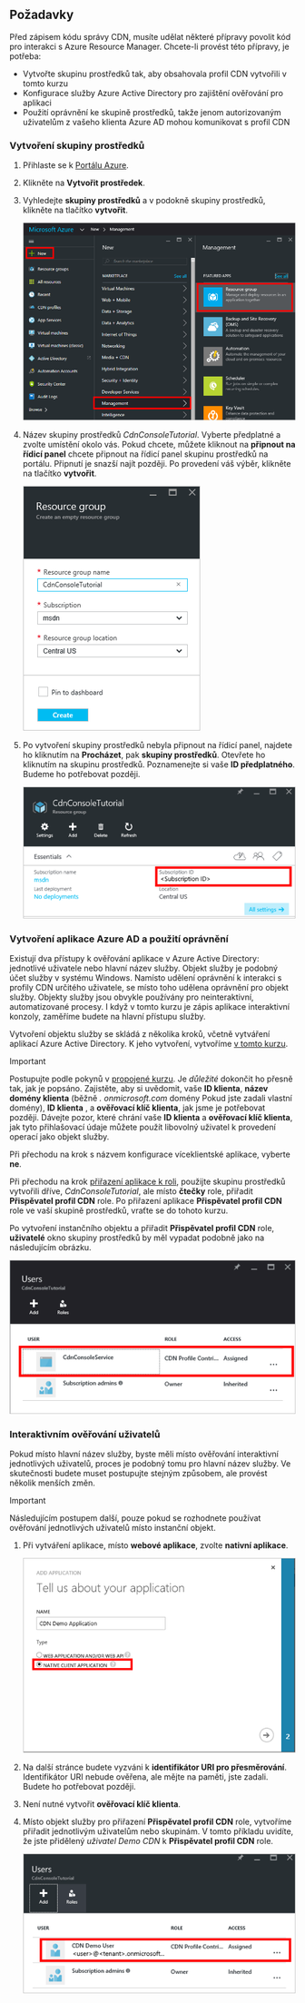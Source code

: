 ## <a name="prerequisites"></a>Požadavky
Před zápisem kódu správy CDN, musíte udělat některé přípravy povolit kód pro interakci s Azure Resource Manager. Chcete-li provést této přípravy, je potřeba:

* Vytvořte skupinu prostředků tak, aby obsahovala profil CDN vytvořili v tomto kurzu
* Konfigurace služby Azure Active Directory pro zajištění ověřování pro aplikaci
* Použití oprávnění ke skupině prostředků, takže jenom autorizovaným uživatelům z vašeho klienta Azure AD mohou komunikovat s profil CDN

### <a name="creating-the-resource-group"></a>Vytvoření skupiny prostředků
1. Přihlaste se k [Portálu Azure](https://portal.azure.com).
2. Klikněte na **Vytvořit prostředek**.
3. Vyhledejte **skupiny prostředků** a v podokně skupiny prostředků, klikněte na tlačítko **vytvořit**.

    ![Vytvoření nové skupiny prostředků](./media/cdn-app-dev-prep/cdn-new-rg-1-include.png)
3. Název skupiny prostředků *CdnConsoleTutorial*.  Vyberte předplatné a zvolte umístění okolo vás.  Pokud chcete, můžete kliknout na **připnout na řídicí panel** chcete připnout na řídicí panel skupinu prostředků na portálu.  Připnutí je snazší najít později.  Po provedení váš výběr, klikněte na tlačítko **vytvořit**.

    ![Názvy skupiny prostředků](./media/cdn-app-dev-prep/cdn-new-rg-2-include.png)
4. Po vytvoření skupiny prostředků nebyla připnout na řídicí panel, najdete ho kliknutím na **Procházet**, pak **skupiny prostředků**.  Otevřete ho kliknutím na skupinu prostředků.  Poznamenejte si vaše **ID předplatného**. Budeme ho potřebovat později.

    ![Názvy skupiny prostředků](./media/cdn-app-dev-prep/cdn-subscription-id-include.png)

### <a name="creating-the-azure-ad-application-and-applying-permissions"></a>Vytvoření aplikace Azure AD a použití oprávnění
Existují dva přístupy k ověřování aplikace v Azure Active Directory: jednotlivé uživatele nebo hlavní název služby. Objekt služby je podobný účet služby v systému Windows.  Namísto udělení oprávnění k interakci s profily CDN určitého uživatele, se místo toho udělena oprávnění pro objekt služby.  Objekty služby jsou obvykle používány pro neinteraktivní, automatizované procesy.  I když v tomto kurzu je zápis aplikace interaktivní konzoly, zaměříme budete na hlavní přístupu služby.

Vytvoření objektu služby se skládá z několika kroků, včetně vytváření aplikací Azure Active Directory.  K jeho vytvoření, vytvoříme [v tomto kurzu](../articles/resource-group-create-service-principal-portal.md).

> [!IMPORTANT]
> Postupujte podle pokynů v [propojené kurzu](../articles/resource-group-create-service-principal-portal.md).  Je *důležité* dokončit ho přesně tak, jak je popsáno.  Zajistěte, aby si uvědomit, vaše **ID klienta**, **název domény klienta** (běžně *. onmicrosoft.com* domény Pokud jste zadali vlastní domény), **ID klienta** , a **ověřovací klíč klienta**, jak jsme je potřebovat později.  Dávejte pozor, které chrání vaše **ID klienta** a **ověřovací klíč klienta**, jak tyto přihlašovací údaje můžete použít libovolný uživatel k provedení operací jako objekt služby.
>
> Při přechodu na krok s názvem konfigurace víceklientské aplikace, vyberte **ne**.
>
> Při přechodu na krok [přiřazení aplikace k roli](../articles/azure-resource-manager/resource-group-create-service-principal-portal.md#assign-application-to-role), použijte skupinu prostředků vytvořili dříve, *CdnConsoleTutorial*, ale místo **čtečky** role, přiřadit  **Přispěvatel profil CDN** role.  Po přiřazení aplikace **Přispěvatel profil CDN** role ve vaší skupině prostředků, vraťte se do tohoto kurzu. 
>
>

Po vytvoření instančního objektu a přiřadit **Přispěvatel profil CDN** role, **uživatelé** okno skupiny prostředků by měl vypadat podobně jako na následujícím obrázku.

![Okno Uživatelé](./media/cdn-app-dev-prep/cdn-service-principal-include.png)

### <a name="interactive-user-authentication"></a>Interaktivním ověřování uživatelů
Pokud místo hlavní název služby, byste měli místo ověřování interaktivní jednotlivých uživatelů, proces je podobný tomu pro hlavní název služby.  Ve skutečnosti budete muset postupujte stejným způsobem, ale provést několik menších změn.

> [!IMPORTANT]
> Následujícím postupem další, pouze pokud se rozhodnete používat ověřování jednotlivých uživatelů místo instanční objekt.
>
>

1. Při vytváření aplikace, místo **webové aplikace**, zvolte **nativní aplikace**.

    ![Nativní aplikace](./media/cdn-app-dev-prep/cdn-native-application-include.png)
2. Na další stránce budete vyzváni k **identifikátor URI pro přesměrování**.  Identifikátor URI nebude ověřena, ale mějte na paměti, jste zadali. Budete ho potřebovat později.
3. Není nutné vytvořit **ověřovací klíč klienta**.
4. Místo objekt služby pro přiřazení **Přispěvatel profil CDN** role, vytvoříme přiřadit jednotlivým uživatelům nebo skupinám.  V tomto příkladu uvidíte, že jste přidělený *uživatel Demo CDN* k **Přispěvatel profil CDN** role.  

    ![Přístup jednotlivých uživatelů](./media/cdn-app-dev-prep/cdn-aad-user-include.png)
